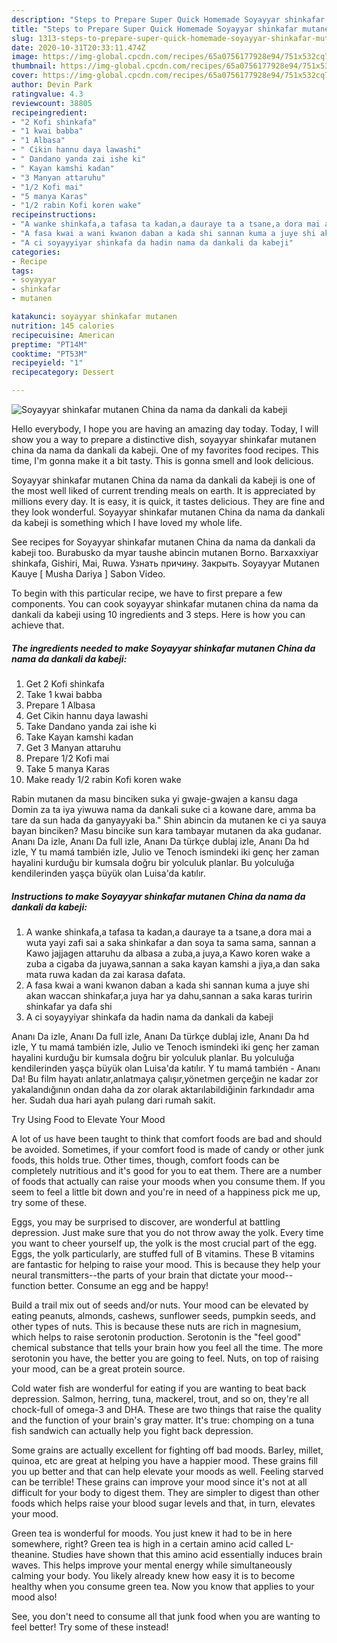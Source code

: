 ```yaml
---
description: "Steps to Prepare Super Quick Homemade Soyayyar shinkafar mutanen China da nama da dankali da kabeji"
title: "Steps to Prepare Super Quick Homemade Soyayyar shinkafar mutanen China da nama da dankali da kabeji"
slug: 1313-steps-to-prepare-super-quick-homemade-soyayyar-shinkafar-mutanen-china-da-nama-da-dankali-da-kabeji
date: 2020-10-31T20:33:11.474Z
image: https://img-global.cpcdn.com/recipes/65a0756177928e94/751x532cq70/soyayyar-shinkafar-mutanen-china-da-nama-da-dankali-da-kabeji-recipe-main-photo.jpg
thumbnail: https://img-global.cpcdn.com/recipes/65a0756177928e94/751x532cq70/soyayyar-shinkafar-mutanen-china-da-nama-da-dankali-da-kabeji-recipe-main-photo.jpg
cover: https://img-global.cpcdn.com/recipes/65a0756177928e94/751x532cq70/soyayyar-shinkafar-mutanen-china-da-nama-da-dankali-da-kabeji-recipe-main-photo.jpg
author: Devin Park
ratingvalue: 4.3
reviewcount: 38805
recipeingredient:
- "2 Kofi shinkafa"
- "1 kwai babba"
- "1 Albasa"
- " Cikin hannu daya lawashi"
- " Dandano yanda zai ishe ki"
- " Kayan kamshi kadan"
- "3 Manyan attaruhu"
- "1/2 Kofi mai"
- "5 manya Karas"
- "1/2 rabin Kofi koren wake"
recipeinstructions:
- "A wanke shinkafa,a tafasa ta kadan,a dauraye ta a tsane,a dora mai a wuta yayi zafi sai a saka shinkafar a dan soya ta sama sama, sannan a Kawo jajjagen attaruhu da albasa a zuba,a juya,a Kawo koren wake a zuba a cigaba da juyawa,sannan a saka kayan kamshi a jiya,a dan saka mata ruwa kadan da zai karasa dafata."
- "A fasa kwai a wani kwanon daban a kada shi sannan kuma a juye shi akan waccan shinkafar,a juya har ya dahu,sannan a saka karas turirin shinkafar ya dafa shi"
- "A ci soyayyiyar shinkafa da hadin nama da dankali da kabeji"
categories:
- Recipe
tags:
- soyayyar
- shinkafar
- mutanen

katakunci: soyayyar shinkafar mutanen 
nutrition: 145 calories
recipecuisine: American
preptime: "PT14M"
cooktime: "PT53M"
recipeyield: "1"
recipecategory: Dessert

---
```



![Soyayyar shinkafar mutanen China da nama da dankali da kabeji](https://img-global.cpcdn.com/recipes/65a0756177928e94/751x532cq70/soyayyar-shinkafar-mutanen-china-da-nama-da-dankali-da-kabeji-recipe-main-photo.jpg)

Hello everybody, I hope you are having an amazing day today. Today, I will show you a way to prepare a distinctive dish, soyayyar shinkafar mutanen china da nama da dankali da kabeji. One of my favorites food recipes. This time, I'm gonna make it a bit tasty. This is gonna smell and look delicious.

Soyayyar shinkafar mutanen China da nama da dankali da kabeji is one of the most well liked of current trending meals on earth. It is appreciated by millions every day. It is easy, it is quick, it tastes delicious. They are fine and they look wonderful. Soyayyar shinkafar mutanen China da nama da dankali da kabeji is something which I have loved my whole life.

See recipes for Soyayyar shinkafar mutanen China da nama da dankali da kabeji too. Burabusko da myar taushe abincin mutanen Borno. Barxaxxiyar shinkafa, Gishiri, Mai, Ruwa. Узнать причину. Закрыть. Soyayyar Mutanen Kauye [ Musha Dariya ] Sabon Video.


To begin with this particular recipe, we have to first prepare a few components. You can cook soyayyar shinkafar mutanen china da nama da dankali da kabeji using 10 ingredients and 3 steps. Here is how you can achieve that.

<!--inarticleads1-->

##### The ingredients needed to make Soyayyar shinkafar mutanen China da nama da dankali da kabeji:

1. Get 2 Kofi shinkafa
1. Take 1 kwai babba
1. Prepare 1 Albasa
1. Get  Cikin hannu daya lawashi
1. Take  Dandano yanda zai ishe ki
1. Take  Kayan kamshi kadan
1. Get 3 Manyan attaruhu
1. Prepare 1/2 Kofi mai
1. Take 5 manya Karas
1. Make ready 1/2 rabin Kofi koren wake


Rabin mutanen da masu binciken suka yi gwaje-gwajen a kansu daga Domin za ta iya yiwuwa nama da dankali suke ci a kowane dare, amma ba tare da sun hada da ganyayyaki ba.&#34; Shin abincin da mutanen ke ci ya sauya bayan binciken? Masu bincike sun kara tambayar mutanen da aka gudanar. Ananı Da izle, Ananı Da full izle, Ananı Da türkçe dublaj izle, Ananı Da hd izle, Y tu mamá también izle, Julio ve Tenoch ismindeki iki genç her zaman hayalini kurduğu bir kumsala doğru bir yolculuk planlar. Bu yolculuğa kendilerinden yaşça büyük olan Luisa&#39;da katılır. 

<!--inarticleads2-->

##### Instructions to make Soyayyar shinkafar mutanen China da nama da dankali da kabeji:

1. A wanke shinkafa,a tafasa ta kadan,a dauraye ta a tsane,a dora mai a wuta yayi zafi sai a saka shinkafar a dan soya ta sama sama, sannan a Kawo jajjagen attaruhu da albasa a zuba,a juya,a Kawo koren wake a zuba a cigaba da juyawa,sannan a saka kayan kamshi a jiya,a dan saka mata ruwa kadan da zai karasa dafata.
1. A fasa kwai a wani kwanon daban a kada shi sannan kuma a juye shi akan waccan shinkafar,a juya har ya dahu,sannan a saka karas turirin shinkafar ya dafa shi
1. A ci soyayyiyar shinkafa da hadin nama da dankali da kabeji


Ananı Da izle, Ananı Da full izle, Ananı Da türkçe dublaj izle, Ananı Da hd izle, Y tu mamá también izle, Julio ve Tenoch ismindeki iki genç her zaman hayalini kurduğu bir kumsala doğru bir yolculuk planlar. Bu yolculuğa kendilerinden yaşça büyük olan Luisa&#39;da katılır. Y tu mamá también - Ananı Da! Bu film hayatı anlatır,anlatmaya çalışır,yönetmen gerçeğin ne kadar zor yakalandığının ondan daha da zor olarak aktarılabildiğinin farkındadır ama her. Sudah dua hari ayah pulang dari rumah sakit. 

Try Using Food to Elevate Your Mood


A lot of us have been taught to think that comfort foods are bad and should be avoided. Sometimes, if your comfort food is made of candy or other junk foods, this holds true. Other times, though, comfort foods can be completely nutritious and it's good for you to eat them. There are a number of foods that actually can raise your moods when you consume them. If you seem to feel a little bit down and you're in need of a happiness pick me up, try some of these.

Eggs, you may be surprised to discover, are wonderful at battling depression. Just make sure that you do not throw away the yolk. Every time you want to cheer yourself up, the yolk is the most crucial part of the egg. Eggs, the yolk particularly, are stuffed full of B vitamins. These B vitamins are fantastic for helping to raise your mood. This is because they help your neural transmitters--the parts of your brain that dictate your mood--function better. Consume an egg and be happy!

Build a trail mix out of seeds and/or nuts. Your mood can be elevated by eating peanuts, almonds, cashews, sunflower seeds, pumpkin seeds, and other types of nuts. This is because these nuts are rich in magnesium, which helps to raise serotonin production. Serotonin is the "feel good" chemical substance that tells your brain how you feel all the time. The more serotonin you have, the better you are going to feel. Nuts, on top of raising your mood, can be a great protein source.

Cold water fish are wonderful for eating if you are wanting to beat back depression. Salmon, herring, tuna, mackerel, trout, and so on, they're all chock-full of omega-3 and DHA. These are two things that raise the quality and the function of your brain's gray matter. It's true: chomping on a tuna fish sandwich can actually help you fight back depression. 

Some grains are actually excellent for fighting off bad moods. Barley, millet, quinoa, etc are great at helping you have a happier mood. These grains fill you up better and that can help elevate your moods as well. Feeling starved can be terrible! These grains can improve your mood since it's not at all difficult for your body to digest them. They are simpler to digest than other foods which helps raise your blood sugar levels and that, in turn, elevates your mood.

Green tea is wonderful for moods. You just knew it had to be in here somewhere, right? Green tea is high in a certain amino acid called L-theanine. Studies have shown that this amino acid essentially induces brain waves. This helps improve your mental energy while simultaneously calming your body. You likely already knew how easy it is to become healthy when you consume green tea. Now you know that applies to your mood also!

See, you don't need to consume all that junk food when you are wanting to feel better! Try some of these instead!

